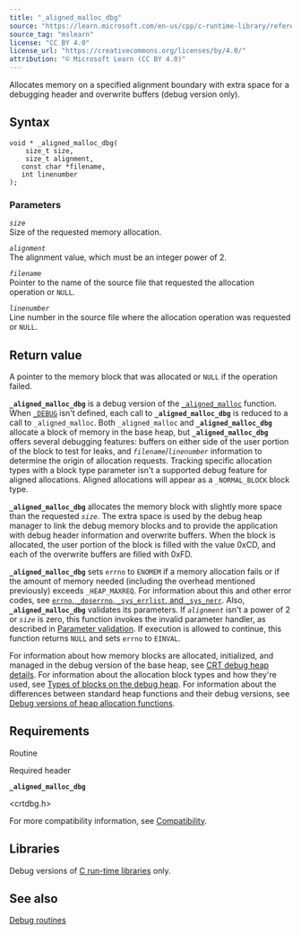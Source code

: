 ```yaml
---
title: "_aligned_malloc_dbg"
source: "https://learn.microsoft.com/en-us/cpp/c-runtime-library/reference/aligned-malloc-dbg?view=msvc-170"
source_tag: "mslearn"
license: "CC BY 4.0"
license_url: "https://creativecommons.org/licenses/by/4.0/"
attribution: "© Microsoft Learn (CC BY 4.0)"
---
```

Allocates memory on a specified alignment boundary with extra space for a debugging header and overwrite buffers (debug version only).

## Syntax

```
void * _aligned_malloc_dbg(
    size_t size,
    size_t alignment,
   const char *filename,
   int linenumber
);
```

### Parameters

_`size`_  
Size of the requested memory allocation.

_`alignment`_  
The alignment value, which must be an integer power of 2.

_`filename`_  
Pointer to the name of the source file that requested the allocation operation or `NULL`.

_`linenumber`_  
Line number in the source file where the allocation operation was requested or `NULL`.

## Return value

A pointer to the memory block that was allocated or `NULL` if the operation failed.

**`_aligned_malloc_dbg`** is a debug version of the [`_aligned_malloc`](https://learn.microsoft.com/en-us/cpp/c-runtime-library/reference/aligned-malloc?view=msvc-170) function. When [`_DEBUG`](https://learn.microsoft.com/en-us/cpp/c-runtime-library/debug?view=msvc-170) isn't defined, each call to **`_aligned_malloc_dbg`** is reduced to a call to `_aligned_malloc`. Both `_aligned_malloc` and **`_aligned_malloc_dbg`** allocate a block of memory in the base heap, but **`_aligned_malloc_dbg`** offers several debugging features: buffers on either side of the user portion of the block to test for leaks, and _`filename`_/_`linenumber`_ information to determine the origin of allocation requests. Tracking specific allocation types with a block type parameter isn't a supported debug feature for aligned allocations. Aligned allocations will appear as a `_NORMAL_BLOCK` block type.

**`_aligned_malloc_dbg`** allocates the memory block with slightly more space than the requested _`size`_. The extra space is used by the debug heap manager to link the debug memory blocks and to provide the application with debug header information and overwrite buffers. When the block is allocated, the user portion of the block is filled with the value 0xCD, and each of the overwrite buffers are filled with 0xFD.

**`_aligned_malloc_dbg`** sets `errno` to `ENOMEM` if a memory allocation fails or if the amount of memory needed (including the overhead mentioned previously) exceeds `_HEAP_MAXREQ`. For information about this and other error codes, see [`errno`, `_doserrno`, `_sys_errlist`, and `_sys_nerr`](https://learn.microsoft.com/en-us/cpp/c-runtime-library/errno-doserrno-sys-errlist-and-sys-nerr?view=msvc-170). Also, **`_aligned_malloc_dbg`** validates its parameters. If _`alignment`_ isn't a power of 2 or _`size`_ is zero, this function invokes the invalid parameter handler, as described in [Parameter validation](https://learn.microsoft.com/en-us/cpp/c-runtime-library/parameter-validation?view=msvc-170). If execution is allowed to continue, this function returns `NULL` and sets `errno` to `EINVAL`.

For information about how memory blocks are allocated, initialized, and managed in the debug version of the base heap, see [CRT debug heap details](https://learn.microsoft.com/en-us/cpp/c-runtime-library/crt-debug-heap-details?view=msvc-170). For information about the allocation block types and how they're used, see [Types of blocks on the debug heap](https://learn.microsoft.com/en-us/cpp/c-runtime-library/crt-debug-heap-details?view=msvc-170#types-of-blocks-on-the-debug-heap). For information about the differences between standard heap functions and their debug versions, see [Debug versions of heap allocation functions](https://learn.microsoft.com/en-us/cpp/c-runtime-library/debug-versions-of-heap-allocation-functions?view=msvc-170).

## Requirements

Routine

Required header

**`_aligned_malloc_dbg`**

<crtdbg.h>

For more compatibility information, see [Compatibility](https://learn.microsoft.com/en-us/cpp/c-runtime-library/compatibility?view=msvc-170).

## Libraries

Debug versions of [C run-time libraries](https://learn.microsoft.com/en-us/cpp/c-runtime-library/crt-library-features?view=msvc-170) only.

## See also

[Debug routines](https://learn.microsoft.com/en-us/cpp/c-runtime-library/debug-routines?view=msvc-170)